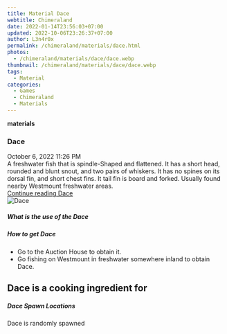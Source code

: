 ```yaml
---
title: Material Dace
webtitle: Chimeraland
date: 2022-01-14T23:56:03+07:00
updated: 2022-10-06T23:26:37+07:00
author: L3n4r0x
permalink: /chimeraland/materials/dace.html
photos:
  - /chimeraland/materials/dace/dace.webp
thumbnail: /chimeraland/materials/dace/dace.webp
tags:
  - Material
categories:
  - Games
  - Chimeraland
  - Materials
---
```


<section id="bootstrap-wrapper">
  <link
    rel="stylesheet"
    href="https://cdn.statically.io/gh/dimaslanjaka/Web-Manajemen/40ac3225/css/bootstrap-4.5-wrapper.css"
  />
  <div
    class="row g-0 border rounded overflow-hidden flex-md-row mb-4 shadow-sm position-relative"
  >
    <div class="col p-4 d-flex flex-column position-static">
      <strong class="d-inline-block mb-2 text-success">materials</strong>
      <h3 class="mb-0">Dace</h3>
      <div class="mb-1 text-muted">October 6, 2022 11:26 PM</div>
      <div class="mb-2 border p-1">
        A freshwater fish that is spindle-Shaped and flattened. It has a short
        head, rounded and blunt snout, and two pairs of whiskers. It has no
        spines on its dorsal fin, and short chest fins. It tail fin is board and
        forked. Usually found nearby Westmount freshwater areas.
      </div>
      <a href="#" class="stretched-link d-none">Continue reading Dace</a>
    </div>
    <div class="col-auto d-none d-lg-block">
      <img src="/chimeraland/materials/dace/dace.webp" alt="Dace" />
    </div>
  </div>
  <div class="row">
    <div class="col-lg-6 col-12 mb-2">
      <div class="card">
        <div class="card-body">
          <h5 class="card-title">What is the use of the Dace</h5>
          <div class="card-text"><ul></ul></div>
        </div>
      </div>
    </div>
    <div class="col-lg-6 col-12 mb-2">
      <div class="card">
        <div class="card-body">
          <h5 class="card-title">How to get Dace</h5>
          <div class="card-text">
            <ul>
              <li>Go to the Auction House to obtain it.</li>
              <li>
                Go fishing on Westmount in freshwater somewhere inland to obtain
                Dace.
              </li>
            </ul>
          </div>
        </div>
      </div>
    </div>
    <div class="col-lg-6 col-12 mb-2">
      <h2 id="cookable">Dace is a cooking ingredient for</h2>
    </div>
    <div class="col-12 mb-2">
      <h5>Dace Spawn Locations</h5>
      <p>Dace is randomly spawned</p>
    </div>
  </div>
</section>